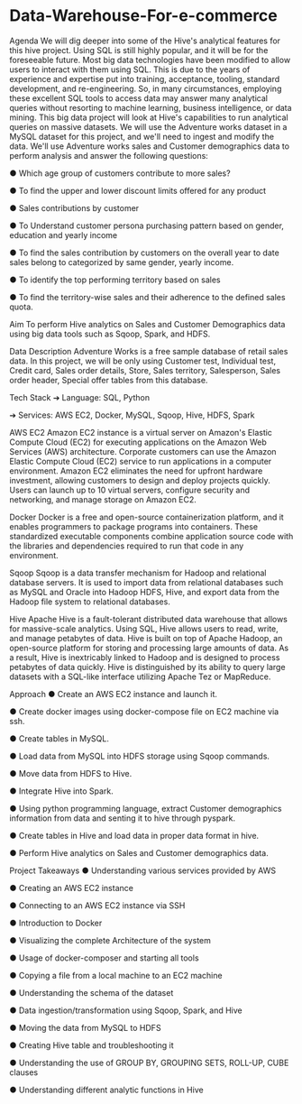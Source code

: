 # Data-Warehouse-For-e-commerce

Agenda
We will dig deeper into some of the Hive's analytical features for this hive project. Using SQL is still highly popular, and it will be for the foreseeable future. Most big data technologies have been modified to allow users to interact with them using SQL. This is due to the years of experience and expertise put into training, acceptance, tooling, standard development, and re-engineering. So, in many circumstances, employing these excellent SQL tools to access data may answer many analytical queries without resorting to machine learning, business intelligence, or data mining. This big data project will look at Hive's capabilities to run analytical queries on massive datasets. We will use the Adventure works dataset in a MySQL dataset for this project, and we'll need to ingest and modify the data. We'll use Adventure works sales and Customer demographics data to perform analysis and answer the following questions:

● Which age group of customers contribute to more sales?

● To find the upper and lower discount limits offered for any product

● Sales contributions by customer

● To Understand customer persona purchasing pattern based on gender, education and yearly income

● To find the sales contribution by customers on the overall year to date sales belong to categorized by same gender, yearly income.

● To identify the top performing territory based on sales

● To find the territory-wise sales and their adherence to the defined sales quota.

Aim
To perform Hive analytics on Sales and Customer Demographics data using big data tools such as Sqoop, Spark, and HDFS.

Data Description
Adventure Works is a free sample database of retail sales data. In this project, we will be only using Customer test, Individual test, Credit card, Sales order details, Store, Sales territory, Salesperson, Sales order header, Special offer tables from this database.

Tech Stack
➔ Language: SQL, Python

➔ Services: AWS EC2, Docker, MySQL, Sqoop, Hive, HDFS, Spark

AWS EC2
Amazon EC2 instance is a virtual server on Amazon's Elastic Compute Cloud (EC2) for executing applications on the Amazon Web Services (AWS) architecture. Corporate customers can use the Amazon Elastic Compute Cloud (EC2) service to run applications in a computer environment. Amazon EC2 eliminates the need for upfront hardware investment, allowing customers to design and deploy projects quickly. Users can launch up to 10 virtual servers, configure security and networking, and manage storage on Amazon EC2.

Docker
Docker is a free and open-source containerization platform, and it enables programmers to package programs into containers. These standardized executable components combine application source code with the libraries and dependencies required to run that code in any environment.

Sqoop
Sqoop is a data transfer mechanism for Hadoop and relational database servers. It is used to import data from relational databases such as MySQL and Oracle into Hadoop HDFS, Hive, and export data from the Hadoop file system to relational databases.

Hive
Apache Hive is a fault-tolerant distributed data warehouse that allows for massive-scale analytics. Using SQL, Hive allows users to read, write, and manage petabytes of data. Hive is built on top of Apache Hadoop, an open-source platform for storing and processing large amounts of data. As a result, Hive is inextricably linked to Hadoop and is designed to process petabytes of data quickly. Hive is distinguished by its ability to query large datasets with a SQL-like interface utilizing Apache Tez or MapReduce.

Approach
● Create an AWS EC2 instance and launch it.

● Create docker images using docker-compose file on EC2 machine via ssh.

● Create tables in MySQL.

● Load data from MySQL into HDFS storage using Sqoop commands.

● Move data from HDFS to Hive.

● Integrate Hive into Spark.

● Using python programming language, extract Customer demographics information from data and senting it to hive through pyspark.

● Create tables in Hive and load data in proper data format in hive.

● Perform Hive analytics on Sales and Customer demographics data.

Project Takeaways
● Understanding various services provided by AWS

● Creating an AWS EC2 instance

● Connecting to an AWS EC2 instance via SSH

● Introduction to Docker

● Visualizing the complete Architecture of the system

● Usage of docker-composer and starting all tools

● Copying a file from a local machine to an EC2 machine

● Understanding the schema of the dataset

● Data ingestion/transformation using Sqoop, Spark, and Hive

● Moving the data from MySQL to HDFS

● Creating Hive table and troubleshooting it

● Understanding the use of GROUP BY, GROUPING SETS, ROLL-UP, CUBE clauses

● Understanding different analytic functions in Hive
